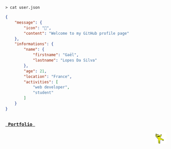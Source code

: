 <!--- 2025-03-25 10:13:47.664124 --->
```shell
> cat user.json
```

```json
{
    "message": {
        "icon": "🙌",
        "content": "Welcome to my GitHub profile page"
    },
    "informations": {
        "name": {
            "firstname": "Gaël",
            "lastname": "Lopes Da Silva"
        },
        "age": 21,
        "location": "France",
        "activities": [
            "web developer",
            "student"
        ]
    }
}
```

<a href="https://gael-lopes-da-silva.github.io/portfolio/">
    <kbd>
        <br>&nbsp;<b>Portfolio</b>&nbsp;<br><br>
    </kbd>
</a><img align="right" style="width: 37px;" title="Behold the yellow dancing man!" alt="Too bad, he gone..." src="./assets/yellow_man.gif">
